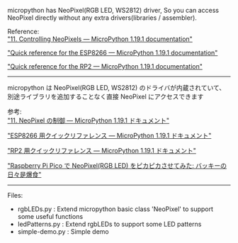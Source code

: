 micropython has NeoPixel(RGB LED, WS2812) driver, So you can access NeoPixel directly without any extra drivers(libraries / assembler).
  
  
Reference:  
["11. Controlling NeoPixels — MicroPython 1.19.1 documentation"](https://docs.micropython.org/en/latest/esp8266/tutorial/neopixel.html)

["Quick reference for the ESP8266 — MicroPython 1.19.1 documentation"](https://docs.micropython.org/en/latest/esp8266/quickref.html#neopixel-driver)

["Quick reference for the RP2 — MicroPython 1.19.1 documentation"](https://docs.micropython.org/en/latest/rp2/quickref.html)
    
-------------------------------------------------------------


micropython は NeoPixel(RGB LED, WS2812) のドライバが内蔵されていて、別途ライブラリを追加することなく直接 NeoPixel にアクセスできます

 
参考:  
["11. NeoPixel の制御 — MicroPython 1.19.1 ドキュメント"](https://micropython-docs-ja.readthedocs.io/ja/latest/esp8266/tutorial/neopixel.html)

["ESP8266 用クイックリファレンス — MicroPython 1.19.1 ドキュメント"](https://micropython-docs-ja.readthedocs.io/ja/latest/esp8266/quickref.html#neopixel-driver)

["RP2 用クイックリファレンス — MicroPython 1.19.1 ドキュメント"](https://micropython-docs-ja.readthedocs.io/ja/latest/rp2/quickref.html)

["Raspberry Pi Pico で NeoPixel(RGB LED) をピカピカさせてみた: バッキーの日々是爆食"](https://backy0175.seesaa.net/article/490246974.html)
  
  
-------------------------------------------------------------
  
Files:  
- rgbLEDs.py : Extend micropython basic class 'NeoPixel' to support some useful functions  
- ledPatterns.py : Extend rgbLEDs to support some LED patterns  
- simple-demo.py : Simple demo  
